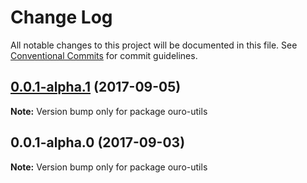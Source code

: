 # Change Log

All notable changes to this project will be documented in this file.
See [Conventional Commits](https://conventionalcommits.org) for commit guidelines.

<a name="0.0.1-alpha.1"></a>
## [0.0.1-alpha.1](https://github.com/zacahrygolba/ouro/compare/v0.0.1-alpha.0...v0.0.1-alpha.1) (2017-09-05)




**Note:** Version bump only for package ouro-utils

<a name="0.0.1-alpha.0"></a>
## 0.0.1-alpha.0 (2017-09-03)




**Note:** Version bump only for package ouro-utils
